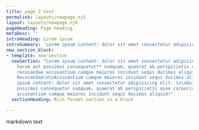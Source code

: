 ```yaml
---
title: page 2 test
permalink: layouts/newpage.njk
layout: layouts/newpage.njk
pageHeading: Page heading
metaDesc: ''
introHeading: Lorem ipsum
introSummary: 'Lorem ipsum content: dolor sit amet consectetur adipisicing elit.'
new_section_block:
- template: new-section
  newSection: "Lorem ipsum content: dolor sit amet consectetur adipisicing elit. **Quia
    harum aut possimus consequatur** numquam, quaerat ab perspiciatis quae corporis
    recusandae accusantium cumque maiores incidunt sequi ducimus aliquid!\n\n### Corporis
    Recusandae\n\nAccusantium cumque maiores incidunt sequi ducimus aliquid! Lorem
    ipsum content: dolor sit amet consectetur adipisicing elit. \n\nQuia harum aut
    possimus consequatur numquam, quaerat ab perspiciatis quae corporis recusandae
    accusantium cumque maiores incidunt sequi ducimus aliquid!"
  sectionHeading: Rich format section in a block

---
```

markdown text